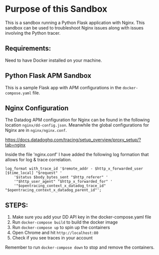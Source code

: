 # Purpose of this Sandbox
This is a sandbox running a Python Flask application with Nginx. This sandbox can be used to troubleshoot Nginx issues along with issues involving the Python tracer.

## Requirements: 
Need to have Docker installed on your machine. 

## Python Flask APM Sandbox
This is a sample Flask app with APM configurations in the `docker-compose.yaml` file.

## Nginx Configuration
The Datadog APM configuration for Nginx can be found in the following location `nginx/dd-config.json`. Meanwhile the global configurations for Nginx are in `nginx/nginx.conf`.

https://docs.datadoghq.com/tracing/setup_overview/proxy_setup/?tab=nginx  

Inside the file 'nginx.conf' I have added the following log formation that allows for log & trace correlation.

```
log_format with_trace_id '$remote_addr - $http_x_forwarded_user [$time_local] "$request" '
    '$status $body_bytes_sent "$http_referer" '
    '"$http_user_agent" "$http_x_forwarded_for" '
    '"$opentracing_context_x_datadog_trace_id" "$opentracing_context_x_datadog_parent_id"';
```

## STEPS:

1. Make sure you add your DD API key in the docker-compose.yaml file
2. Run `docker-compose build` to build the docker image
3. Run `docker-compose up` to spin up the containers
4. Open Chrome and hit `http://localhost:80`
5. Check if you see traces in your account


Remember to run `docker-compose down` to stop and remove the containers.
